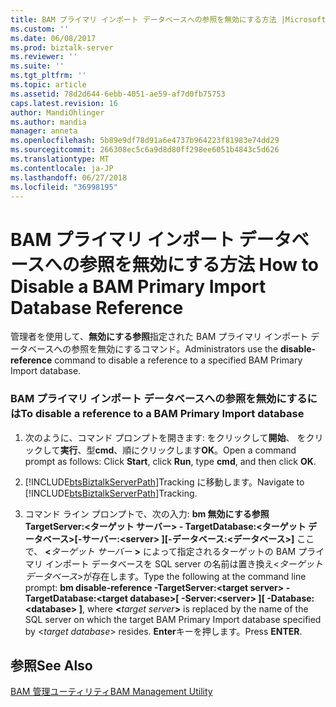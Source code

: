 ```yaml
---
title: BAM プライマリ インポート データベースへの参照を無効にする方法 |Microsoft Docs
ms.custom: ''
ms.date: 06/08/2017
ms.prod: biztalk-server
ms.reviewer: ''
ms.suite: ''
ms.tgt_pltfrm: ''
ms.topic: article
ms.assetid: 78d2d644-6ebb-4051-ae59-af7d0fb75753
caps.latest.revision: 16
author: MandiOhlinger
ms.author: mandia
manager: anneta
ms.openlocfilehash: 5b89e9df78d91a6e4737b964223f81983e74dd29
ms.sourcegitcommit: 266308ec5c6a9d8d80ff298ee6051b4843c5d626
ms.translationtype: MT
ms.contentlocale: ja-JP
ms.lasthandoff: 06/27/2018
ms.locfileid: "36998195"
---
```

# <a name="how-to-disable-a-bam-primary-import-database-reference"></a><span data-ttu-id="13ef1-102">BAM プライマリ インポート データベースへの参照を無効にする方法 </span><span class="sxs-lookup"><span data-stu-id="13ef1-102">How to Disable a BAM Primary Import Database Reference</span></span>
<span data-ttu-id="13ef1-103">管理者を使用して、**無効にする参照**指定された BAM プライマリ インポート データベースへの参照を無効にするコマンド。</span><span class="sxs-lookup"><span data-stu-id="13ef1-103">Administrators use the **disable-reference** command to disable a reference to a specified BAM Primary Import database.</span></span>  
  
### <a name="to-disable-a-reference-to-a-bam-primary-import-database"></a><span data-ttu-id="13ef1-104">BAM プライマリ インポート データベースへの参照を無効にするには</span><span class="sxs-lookup"><span data-stu-id="13ef1-104">To disable a reference to a BAM Primary Import database</span></span>  
  
1. <span data-ttu-id="13ef1-105">次のように、コマンド プロンプトを開きます: をクリックして**開始**、 をクリックして**実行**、型**cmd**、順にクリックします**OK**。</span><span class="sxs-lookup"><span data-stu-id="13ef1-105">Open a command prompt as follows: Click **Start**, click **Run**, type **cmd**, and then click **OK**.</span></span>  
  
2. <span data-ttu-id="13ef1-106">[!INCLUDE[btsBiztalkServerPath](../includes/btsbiztalkserverpath-md.md)]Tracking に移動します。</span><span class="sxs-lookup"><span data-stu-id="13ef1-106">Navigate to [!INCLUDE[btsBiztalkServerPath](../includes/btsbiztalkserverpath-md.md)]Tracking.</span></span>  
  
3. <span data-ttu-id="13ef1-107">コマンド ライン プロンプトで、次の入力: **bm 無効にする参照 TargetServer:\<ターゲット サーバー\> - TargetDatabase:\<ターゲット データベース\>[-サーバー:\<server\> ][-データベース:\<データベース\>]** ここで、 **\<**<em>ターゲット サーバー</em> **\>** によって指定されるターゲットの BAM プライマリ インポート データベースを SQL server の名前は置き換え\<*ターゲット データベース*\>が存在します。</span><span class="sxs-lookup"><span data-stu-id="13ef1-107">Type the following at the command line prompt: **bm disable-reference -TargetServer:\<target server\> -TargetDatabase:\<target database\>[ -Server:\<server\> ][ -Database:\<database\> ]**, where **\<**<em>target server</em>**\>** is replaced by the name of the SQL server on which the target BAM Primary Import database specified by \<*target database*\> resides.</span></span> <span data-ttu-id="13ef1-108">**Enter**キーを押します。</span><span class="sxs-lookup"><span data-stu-id="13ef1-108">Press **ENTER**.</span></span>  
  
## <a name="see-also"></a><span data-ttu-id="13ef1-109">参照</span><span class="sxs-lookup"><span data-stu-id="13ef1-109">See Also</span></span>  
 [<span data-ttu-id="13ef1-110">BAM 管理ユーティリティ</span><span class="sxs-lookup"><span data-stu-id="13ef1-110">BAM Management Utility</span></span>](../core/bam-management-utility.md)